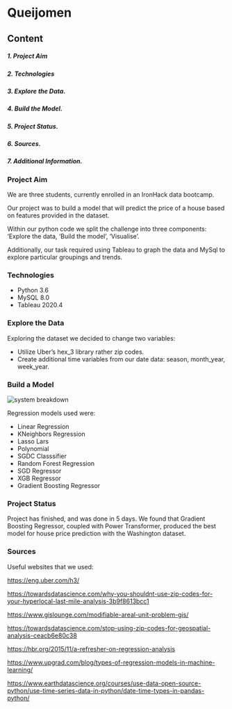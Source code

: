 # Queijomen

## Content
##### 1. Project Aim
##### 2. Technologies
##### 3. Explore the Data.
##### 4. Build the Model.
##### 5. Project Status.
##### 6. Sources.
##### 7. Additional Information. 

### Project Aim
We are three students, currently enrolled in an IronHack data bootcamp. 

Our project was to build a model that will predict the price of a house based on features provided in the dataset. 

Within our python code we split the challenge into three components: ‘Explore the data, ‘Build the model’, ‘Visualise’. 

Additionally, our task required using Tableau to graph the data and MySql to explore particular groupings and trends.


### Technologies 
- Python 3.6
- MySQL 8.0
- Tableau 2020.4 

### Explore the Data
Exploring the dataset we decided to change two variables: 
* Utilize Uber’s hex_3 library rather zip codes.
* Create additional time variables from our date data: season, month_year, week_year. 

### Build a Model
![system breakdown](https://github.com/urgpan/quijoman/tree/main/data/Diagram.jpg?raw=false)

Regression models used were:
* Linear Regression
* KNeighbors Regression
* Lasso Lars
* Polynomial
* SGDC Classsifier
* Random Forest Regression
* SGD Regressor
* XGB Regressor
* Gradient Boosting Regressor

### Project Status
Project has finished, and was done in 5 days. We found that Gradient Boosting Regressor, coupled with Power Transformer, produced the best model for house price prediction with the Washington dataset. 

### Sources
Useful websites that we used:

https://eng.uber.com/h3/ 

https://towardsdatascience.com/why-you-shouldnt-use-zip-codes-for-your-hyperlocal-last-mile-analysis-3b9f8613bcc1

https://www.gislounge.com/modifiable-areal-unit-problem-gis/

https://towardsdatascience.com/stop-using-zip-codes-for-geospatial-analysis-ceacb6e80c38

https://hbr.org/2015/11/a-refresher-on-regression-analysis

https://www.upgrad.com/blog/types-of-regression-models-in-machine-learning/

https://www.earthdatascience.org/courses/use-data-open-source-python/use-time-series-data-in-python/date-time-types-in-pandas-python/
